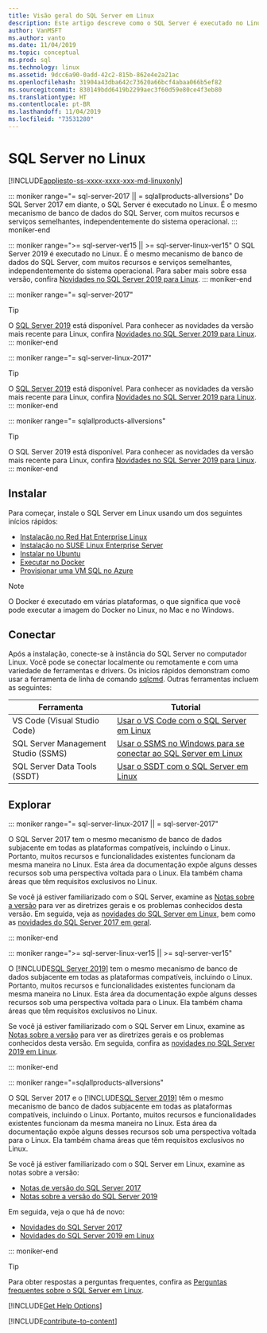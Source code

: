 ```yaml
---
title: Visão geral do SQL Server em Linux
description: Este artigo descreve como o SQL Server é executado no Linux e fornece informações sobre como saber mais a respeito.
author: VanMSFT
ms.author: vanto
ms.date: 11/04/2019
ms.topic: conceptual
ms.prod: sql
ms.technology: linux
ms.assetid: 9dcc6a90-0add-42c2-815b-862e4e2a21ac
ms.openlocfilehash: 31904a43dba642c73620a66bcf4abaa066b5ef82
ms.sourcegitcommit: 830149bdd6419b2299aec3f60d59e80ce4f3eb80
ms.translationtype: HT
ms.contentlocale: pt-BR
ms.lasthandoff: 11/04/2019
ms.locfileid: "73531280"
---
```

# <a name="sql-server-on-linux"></a>SQL Server no Linux

[!INCLUDE[appliesto-ss-xxxx-xxxx-xxx-md-linuxonly](../includes/appliesto-ss-xxxx-xxxx-xxx-md-linuxonly.md)]

::: moniker range="= sql-server-2017 || = sqlallproducts-allversions"
Do SQL Server 2017 em diante, o SQL Server é executado no Linux. É o mesmo mecanismo de banco de dados do SQL Server, com muitos recursos e serviços semelhantes, independentemente do sistema operacional.
::: moniker-end

::: moniker range=">= sql-server-ver15 || >= sql-server-linux-ver15"
O SQL Server 2019 é executado no Linux. É o mesmo mecanismo de banco de dados do SQL Server, com muitos recursos e serviços semelhantes, independentemente do sistema operacional. Para saber mais sobre essa versão, confira [Novidades no SQL Server 2019 para Linux](sql-server-linux-whats-new-2019.md).
::: moniker-end

::: moniker range="= sql-server-2017"
> [!TIP]
> O [SQL Server 2019](sql-server-linux-overview.md?view=sql-server-ver15) está disponível. Para conhecer as novidades da versão mais recente para Linux, confira [Novidades no SQL Server 2019 para Linux](sql-server-linux-whats-new-2019.md?view=sql-server-ver15).
::: moniker-end

::: moniker range="= sql-server-linux-2017"
> [!TIP]
> O [SQL Server 2019](sql-server-linux-overview.md?view=sql-server-linux-ver15) está disponível. Para conhecer as novidades da versão mais recente para Linux, confira [Novidades no SQL Server 2019 para Linux](sql-server-linux-whats-new-2019.md?view=sql-server-linux-ver15).
::: moniker-end

::: moniker range="= sqlallproducts-allversions"
> [!TIP]
> O SQL Server 2019 está disponível. Para conhecer as novidades da versão mais recente para Linux, confira [Novidades no SQL Server 2019 para Linux](sql-server-linux-whats-new-2019.md).
::: moniker-end

## <a name="install"></a>Instalar

Para começar, instale o SQL Server em Linux usando um dos seguintes inícios rápidos:

- [Instalação no Red Hat Enterprise Linux](quickstart-install-connect-red-hat.md)
- [Instalação no SUSE Linux Enterprise Server](quickstart-install-connect-suse.md)
- [Instalar no Ubuntu](quickstart-install-connect-ubuntu.md)
- [Executar no Docker](quickstart-install-connect-docker.md)
- [Provisionar uma VM SQL no Azure](/azure/virtual-machines/linux/sql/provision-sql-server-linux-virtual-machine?toc=/sql/toc/toc.json)

> [!NOTE]
> O Docker é executado em várias plataformas, o que significa que você pode executar a imagem do Docker no Linux, no Mac e no Windows.

## <a name="connect"></a>Conectar

Após a instalação, conecte-se à instância do SQL Server no computador Linux. Você pode se conectar localmente ou remotamente e com uma variedade de ferramentas e drivers. Os inícios rápidos demonstram como usar a ferramenta de linha de comando [sqlcmd](sql-server-linux-setup-tools.md). Outras ferramentas incluem as seguintes:

| Ferramenta | Tutorial |
|-----|-----|
| VS Code (Visual Studio Code) | [Usar o VS Code com o SQL Server em Linux](sql-server-linux-develop-use-vscode.md) |
| SQL Server Management Studio (SSMS) | [Usar o SSMS no Windows para se conectar ao SQL Server em Linux](sql-server-linux-manage-ssms.md) |
| SQL Server Data Tools (SSDT) | [Usar o SSDT com o SQL Server em Linux](sql-server-linux-develop-use-ssdt.md) |

## <a name="explore"></a>Explorar

<!--SQL Server 2017 on Linux-->
::: moniker range="= sql-server-linux-2017 || = sql-server-2017"

O SQL Server 2017 tem o mesmo mecanismo de banco de dados subjacente em todas as plataformas compatíveis, incluindo o Linux. Portanto, muitos recursos e funcionalidades existentes funcionam da mesma maneira no Linux. Esta área da documentação expõe alguns desses recursos sob uma perspectiva voltada para o Linux. Ela também chama áreas que têm requisitos exclusivos no Linux.

Se você já estiver familiarizado com o SQL Server, examine as [Notas sobre a versão](sql-server-linux-release-notes.md) para ver as diretrizes gerais e os problemas conhecidos desta versão. Em seguida, veja as [novidades do SQL Server em Linux](sql-server-linux-whats-new.md), bem como as [novidades do SQL Server 2017 em geral](../sql-server/what-s-new-in-sql-server-2017.md).

::: moniker-end
<!--SQL Server 2019 on Linux-->
::: moniker range=">= sql-server-linux-ver15 || >= sql-server-ver15"

O [!INCLUDE[SQL Server 2019](../includes/sssqlv15-md.md)] tem o mesmo mecanismo de banco de dados subjacente em todas as plataformas compatíveis, incluindo o Linux. Portanto, muitos recursos e funcionalidades existentes funcionam da mesma maneira no Linux. Esta área da documentação expõe alguns desses recursos sob uma perspectiva voltada para o Linux. Ela também chama áreas que têm requisitos exclusivos no Linux.

Se você já estiver familiarizado com o SQL Server em Linux, examine as [Notas sobre a versão](sql-server-linux-release-notes-2019.md) para ver as diretrizes gerais e os problemas conhecidos desta versão. Em seguida, confira as [novidades no SQL Server 2019 em Linux](../sql-server/what-s-new-in-sql-server-ver15.md?view=sql-server-ver15).

::: moniker-end

<!--SQL Server All Versions-->
::: moniker range="=sqlallproducts-allversions"

O SQL Server 2017 e o [!INCLUDE[SQL Server 2019](../includes/sssqlv15-md.md)] têm o mesmo mecanismo de banco de dados subjacente em todas as plataformas compatíveis, incluindo o Linux. Portanto, muitos recursos e funcionalidades existentes funcionam da mesma maneira no Linux. Esta área da documentação expõe alguns desses recursos sob uma perspectiva voltada para o Linux. Ela também chama áreas que têm requisitos exclusivos no Linux.

Se você já estiver familiarizado com o SQL Server em Linux, examine as notas sobre a versão:

- [Notas de versão do SQL Server 2017](sql-server-linux-release-notes.md)
- [Notas sobre a versão do SQL Server 2019](sql-server-linux-release-notes-2019.md)

Em seguida, veja o que há de novo:

- [Novidades do SQL Server 2017](sql-server-linux-whats-new.md)
- [Novidades do SQL Server 2019 em Linux](../sql-server/what-s-new-in-sql-server-ver15.md#sql-server-on-linux)

::: moniker-end

> [!TIP]
> Para obter respostas a perguntas frequentes, confira as [Perguntas frequentes sobre o SQL Server em Linux](sql-server-linux-faq.md).

[!INCLUDE[Get Help Options](../includes/paragraph-content/get-help-options.md)]

[!INCLUDE[contribute-to-content](../includes/paragraph-content/contribute-to-content.md)]
